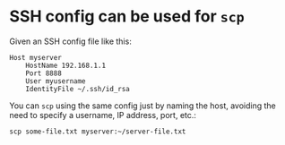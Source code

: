 # SSH config can be used for `scp`

Given an SSH config file like this:

```
Host myserver
    HostName 192.168.1.1
    Port 8888
    User myusername
    IdentityFile ~/.ssh/id_rsa
```

You can `scp` using the same config just by naming the host, avoiding the need to specify a username, IP address, port, etc.:

```
scp some-file.txt myserver:~/server-file.txt
```
